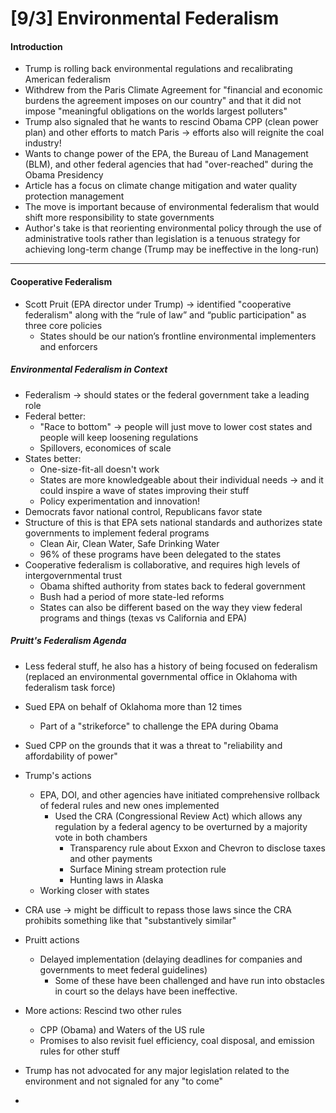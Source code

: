 # [9/3] Environmental Federalism

#### Introduction

- Trump is rolling back environmental regulations and recalibrating American federalism
- Withdrew from the Paris Climate Agreement for "financial and economic burdens the agreement imposes on our country" and that it did not impose "meaningful obligations on the worlds largest polluters"
- Trump also signaled that he wants to rescind Obama CPP (clean power plan) and other efforts to match Paris $\rightarrow$ efforts also will reignite the coal industry!
- Wants to change power of the EPA, the Bureau of Land Management (BLM), and other federal agencies that had "over-reached" during the Obama Presidency
- Article has a focus on climate change mitigation and water quality protection management 
- The move is important because of environmental federalism that would shift more responsibility to state governments
- Author's take is that reorienting environmental policy through the use of administrative tools rather than legislation is a tenuous strategy for achieving long-term change (Trump may be ineffective in the long-run)

----

#### Cooperative Federalism

- Scott Pruit (EPA director under Trump) $\rightarrow$ identified "cooperative federalism" along with the “rule of law” and “public participation" as three core policies
  - States should be our nation’s frontline environmental implementers and enforcers

##### Environmental Federalism in Context

- Federalism $\rightarrow$ should states or the federal government take a leading role
- Federal better:
  - "Race to bottom" $\rightarrow$ people will just move to lower cost states and people will keep loosening regulations
  - Spillovers, economices of scale
- States better:
  - One-size-fit-all doesn't work
  - States are more knowledgeable about their individual needs $\rightarrow$ and it could inspire a wave of states improving their stuff
  - Policy experimentation and innovation!
- Democrats favor national control, Republicans favor state
- Structure of this is that EPA sets national standards and authorizes state governments to implement federal programs
  - Clean Air, Clean Water, Safe Drinking Water
  - 96% of these programs have been delegated to the states
- Cooperative federalism is collaborative, and requires high levels of intergovernmental trust
  - Obama shifted authority from states back to federal government
  - Bush had a period of more state-led reforms
  - States can also be different based on the way they view federal programs and things (texas vs California and EPA)

##### Pruitt's Federalism Agenda

- Less federal stuff, he also has a history of being focused on federalism (replaced an environmental governmental office in Oklahoma with federalism task force)

- Sued EPA on behalf of Oklahoma more than 12 times

  - Part of a "strikeforce" to challenge the EPA during Obama

- Sued CPP on the grounds that it was a threat to "reliability and affordability of power"

- Trump's actions

  - EPA, DOI, and other agencies have initiated comprehensive rollback of federal rules and new ones implemented
    - Used the CRA (Congressional Review Act) which allows any regulation by a federal agency to be overturned by a majority vote in both chambers
      - Transparency rule about Exxon and Chevron to disclose taxes and other payments
      - Surface Mining stream protection rule
      - Hunting laws in Alaska
  - Working closer with states

- CRA use $\rightarrow$ might be difficult to repass those laws since the CRA prohibits something like that "substantively similar"

- Pruitt actions

  - Delayed implementation (delaying deadlines for companies and governments to meet federal guidelines)
    - Some of these have been challenged and have run into obstacles in court so the delays have been ineffective.

- More actions: Rescind two other rules

  - CPP (Obama) and Waters of the US rule
  - Promises to also revisit fuel efficiency, coal disposal, and emission rules for other stuff

- Trump has not advocated for any major legislation related to the environment and not signaled for any "to come"

- 

  